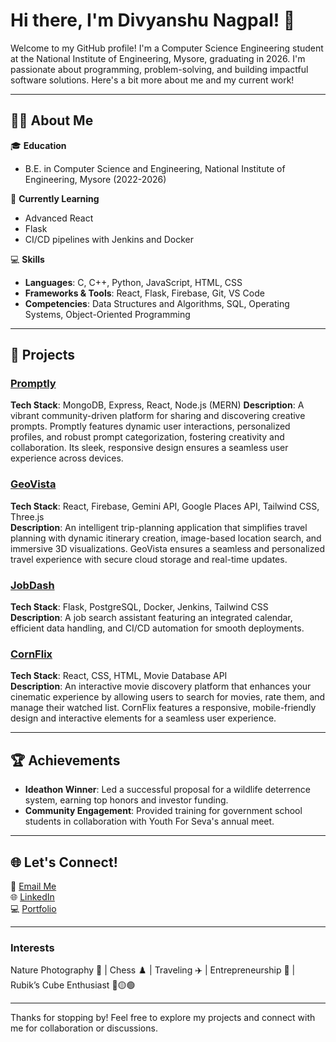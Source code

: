 # Hi there, I'm Divyanshu Nagpal! 👋

Welcome to my GitHub profile! I'm a Computer Science Engineering student at the National Institute of Engineering, Mysore, graduating in 2026. I'm passionate about programming, problem-solving, and building impactful software solutions. Here's a bit more about me and my current work!

---

## 👨‍💻 About Me

🎓 **Education**  
- B.E. in Computer Science and Engineering, National Institute of Engineering, Mysore (2022-2026)  

🌱 **Currently Learning**  
- Advanced React  
- Flask  
- CI/CD pipelines with Jenkins and Docker  

💻 **Skills**  
- **Languages**: C, C++, Python, JavaScript, HTML, CSS  
- **Frameworks & Tools**: React, Flask, Firebase, Git, VS Code  
- **Competencies**: Data Structures and Algorithms, SQL, Operating Systems, Object-Oriented Programming  

---

## 🚀 Projects


### [Promptly](https://github.com/divyanshu-nagpal/Promptly)  
**Tech Stack**: MongoDB, Express, React, Node.js (MERN)
**Description**: A vibrant community-driven platform for sharing and discovering creative prompts. Promptly features dynamic user interactions, personalized profiles, and robust prompt categorization, fostering creativity and collaboration. Its sleek, responsive design ensures a seamless user experience across devices.

### [GeoVista](https://github.com/divyanshu-nagpal/GeoVista)  
**Tech Stack**: React, Firebase, Gemini API, Google Places API, Tailwind CSS, Three.js  
**Description**: An intelligent trip-planning application that simplifies travel planning with dynamic itinerary creation, image-based location search, and immersive 3D visualizations. GeoVista ensures a seamless and personalized travel experience with secure cloud storage and real-time updates.

### [JobDash](https://github.com/divyanshu-nagpal/JobDash)  
**Tech Stack**: Flask, PostgreSQL, Docker, Jenkins, Tailwind CSS  
**Description**: A job search assistant featuring an integrated calendar, efficient data handling, and CI/CD automation for smooth deployments.  

### [CornFlix](https://github.com/divyanshu-nagpal/CornFlix)  
**Tech Stack**: React, CSS, HTML, Movie Database API  
**Description**: An interactive movie discovery platform that enhances your cinematic experience by allowing users to search for movies, rate them, and manage their watched list. CornFlix features a responsive, mobile-friendly design and interactive elements for a seamless user experience.

---

## 🏆 Achievements

- **Ideathon Winner**: Led a successful proposal for a wildlife deterrence system, earning top honors and investor funding.  
- **Community Engagement**: Provided training for government school students in collaboration with Youth For Seva's annual meet.  

---

## 🌐 Let's Connect!

📧 [Email Me](mailto:divyanshunagpal01@gmail.com)  
🌐 [LinkedIn](https://www.linkedin.com/in/divyanshu-nagpal-690a2b258/)  
💻 [Portfolio](https://github.com/divyanshunagpal)  

---

### Interests  
Nature Photography 🌿 | Chess ♟️ | Traveling ✈️ | Entrepreneurship 💼 | Rubik’s Cube Enthusiast 🔴🟡🟢  

---

Thanks for stopping by! Feel free to explore my projects and connect with me for collaboration or discussions.
